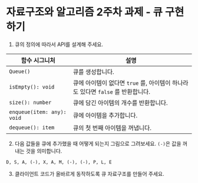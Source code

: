# 자료구조와 알고리즘 2주차 과제 - 큐 구현하기

1. 큐의 정의에 따라서 API를 설계해 주세요.

| 함수 시그니처                    | 설명                                                 |
|----------------------------|----------------------------------------------------|
| `Queue()`                  | 큐를 생성합니다.                                          | 
| `isEmpty(): void`          | 큐에 아이템이 없다면 `true` 를, 아이템이 하나라도 있다면 `false` 를 반환합니다. |
| `size(): number`           | 큐에 담긴 아이템의 개수를 반환합니다.                              | 
| `enqueue(item: any): void` | 큐에 아이템을 추가합니다.                                     | 
| `dequeue(): item`          | 큐의 첫 번째 아이템을 꺼냅니다.                                 | 


2. 다음 값들을 큐에 추가했을 때 어떻게 되는지 그림으로 그려보세요. `(-)`은 값을 꺼내는 것을 의미합니다.

```
D, S, A, (-), X, A, M, (-), (-), P, L, E
```

3. 클라이언트 코드가 올바르게 동작하도록 큐 자료구조를 만들어 주세요.
